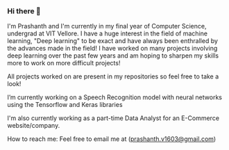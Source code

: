 ### Hi there 👋

<!--
**prashu316/prashu316** is a ✨ _special_ ✨ repository because its `README.md` (this file) appears on your GitHub profile.

Here are some ideas to get you started:

- 🔭 I’m currently working on ...
- 🌱 I’m currently learning ...
- 👯 I’m looking to collaborate on ...
- 🤔 I’m looking for help with ...
- 💬 Ask me about ...
- 📫 How to reach me: ...
- 😄 Pronouns: ...
- ⚡ Fun fact: ...
-->
I'm Prashanth and I'm currently in my final year of Computer Science, undergrad at VIT Vellore. I have a huge interest in the field of machine learning, "Deep learning" to be exact and have always been enthralled by the advances made in the field! I have worked on many projects involving deep learning over the past few years and am hoping to sharpen my skills more to work on more difficult projects!

All projects worked on are present in my repositories so feel free to take a look!

I’m currently working on a Speech Recognition model with neural networks using the Tensorflow and Keras libraries

I'm also currently working as a part-time Data Analyst for an E-Commerce website/company.

How to reach me: Feel free to email me at (prashanth.v1603@gmail.com)
